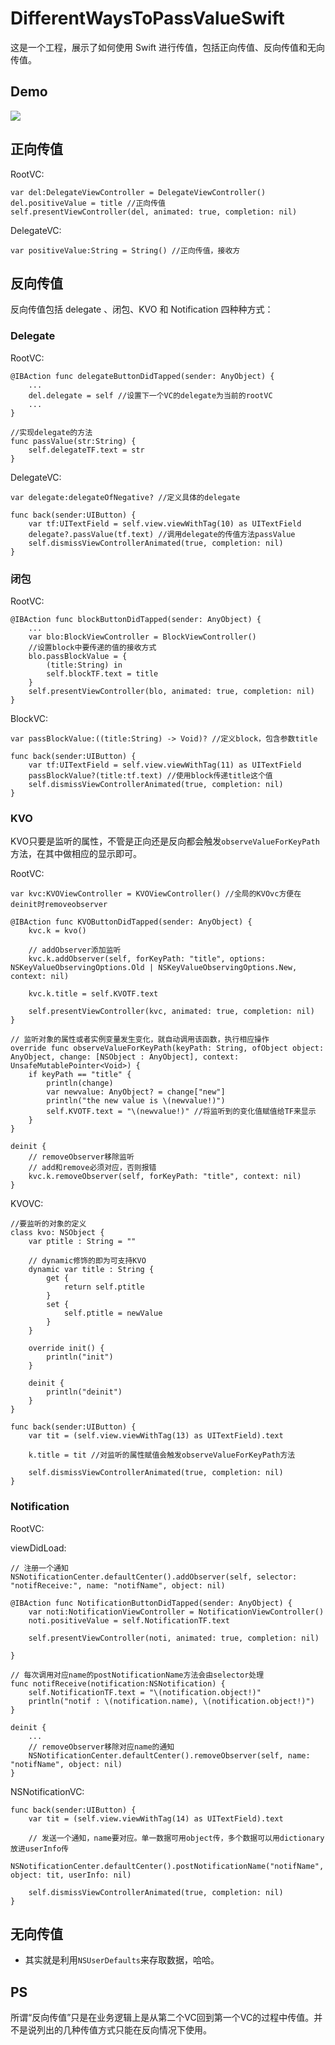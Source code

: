 # DifferentWaysToPassValueSwift

这是一个工程，展示了如何使用 Swift 进行传值，包括正向传值、反向传值和无向传值。

## Demo

![](https://raw.githubusercontent.com/kevin833752/DifferentWaysToPassValueSwift/master/DifferentWaysToPassValueSwift/demo.gif)

## 正向传值

RootVC:

```
var del:DelegateViewController = DelegateViewController()
del.positiveValue = title //正向传值
self.presentViewController(del, animated: true, completion: nil)
```

DelegateVC:

```
var positiveValue:String = String() //正向传值，接收方
```

## 反向传值

反向传值包括 delegate 、闭包、KVO 和 Notification 四种种方式：

### Delegate

RootVC:

```
@IBAction func delegateButtonDidTapped(sender: AnyObject) {
    ...
    del.delegate = self //设置下一个VC的delegate为当前的rootVC
    ...
}
```

```
//实现delegate的方法
func passValue(str:String) {
    self.delegateTF.text = str
}
```

DelegateVC:

```
var delegate:delegateOfNegative? //定义具体的delegate
```

```
func back(sender:UIButton) {
    var tf:UITextField = self.view.viewWithTag(10) as UITextField
    delegate?.passValue(tf.text) //调用delegate的传值方法passValue
    self.dismissViewControllerAnimated(true, completion: nil)
}
```

### 闭包

RootVC:

```
@IBAction func blockButtonDidTapped(sender: AnyObject) {
    ...
    var blo:BlockViewController = BlockViewController()
    //设置block中要传递的值的接收方式
    blo.passBlockValue = {
        (title:String) in
        self.blockTF.text = title
    }
    self.presentViewController(blo, animated: true, completion: nil)
}
```

BlockVC:

```
var passBlockValue:((title:String) -> Void)? //定义block，包含参数title
```

```
func back(sender:UIButton) {
    var tf:UITextField = self.view.viewWithTag(11) as UITextField
    passBlockValue?(title:tf.text) //使用block传递title这个值
    self.dismissViewControllerAnimated(true, completion: nil)
}
```

### KVO

KVO只要是监听的属性，不管是正向还是反向都会触发`observeValueForKeyPath`方法，在其中做相应的显示即可。

RootVC:

```
var kvc:KVOViewController = KVOViewController() //全局的KVOvc方便在deinit时removeobserver
```

```
@IBAction func KVOButtonDidTapped(sender: AnyObject) {
    kvc.k = kvo()
        
    // addObserver添加监听
    kvc.k.addObserver(self, forKeyPath: "title", options: NSKeyValueObservingOptions.Old | NSKeyValueObservingOptions.New, context: nil)
    
    kvc.k.title = self.KVOTF.text
    
    self.presentViewController(kvc, animated: true, completion: nil)
}
```

```
// 监听对象的属性或者实例变量发生变化，就自动调用该函数，执行相应操作
override func observeValueForKeyPath(keyPath: String, ofObject object: AnyObject, change: [NSObject : AnyObject], context: UnsafeMutablePointer<Void>) {
    if keyPath == "title" {
        println(change)
        var newvalue: AnyObject? = change["new"]
        println("the new value is \(newvalue!)")
        self.KVOTF.text = "\(newvalue!)" //将监听到的变化值赋值给TF来显示
    }
}

deinit {
    // removeObserver移除监听
    // add和remove必须对应，否则报错
    kvc.k.removeObserver(self, forKeyPath: "title", context: nil)
}
```

KVOVC:

```
//要监听的对象的定义
class kvo: NSObject {
    var ptitle : String = ""
    
    // dynamic修饰的即为可支持KVO
    dynamic var title : String {
        get {
            return self.ptitle
        }
        set {
            self.ptitle = newValue
        }
    }
    
    override init() {
        println("init")
    }
    
    deinit {
        println("deinit")
    }
}
```

```
func back(sender:UIButton) {
    var tit = (self.view.viewWithTag(13) as UITextField).text
    
    k.title = tit //对监听的属性赋值会触发observeValueForKeyPath方法
    
    self.dismissViewControllerAnimated(true, completion: nil)
}
```

### Notification

RootVC:

viewDidLoad:
```
// 注册一个通知
NSNotificationCenter.defaultCenter().addObserver(self, selector: "notifReceive:", name: "notifName", object: nil)
```

```
@IBAction func NotificationButtonDidTapped(sender: AnyObject) {
    var noti:NotificationViewController = NotificationViewController()
    noti.positiveValue = self.NotificationTF.text
    
    self.presentViewController(noti, animated: true, completion: nil)
    
}

// 每次调用对应name的postNotificationName方法会由selector处理
func notifReceive(notification:NSNotification) {
    self.NotificationTF.text = "\(notification.object!)"
    println("notif : \(notification.name), \(notification.object!)")
}

deinit {
    ...
    // removeObserver移除对应name的通知
    NSNotificationCenter.defaultCenter().removeObserver(self, name: "notifName", object: nil)
}
```

NSNotificationVC:

```
func back(sender:UIButton) {
    var tit = (self.view.viewWithTag(14) as UITextField).text
    
    // 发送一个通知，name要对应。单一数据可用object传，多个数据可以用dictionary放进userInfo传
    NSNotificationCenter.defaultCenter().postNotificationName("notifName", object: tit, userInfo: nil)
    
    self.dismissViewControllerAnimated(true, completion: nil)
}
```

## 无向传值

* 其实就是利用`NSUserDefaults`来存取数据，哈哈。

## PS

所谓“反向传值”只是在业务逻辑上是从第二个VC回到第一个VC的过程中传值。并不是说列出的几种传值方式只能在反向情况下使用。

